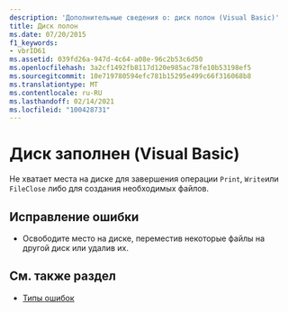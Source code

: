 ```yaml
---
description: 'Дополнительные сведения о: диск полон (Visual Basic)'
title: Диск полон
ms.date: 07/20/2015
f1_keywords:
- vbrID61
ms.assetid: 039fd26a-947d-4c64-a08e-96c2b53c6d50
ms.openlocfilehash: 3a2cf1492fb8117d120e985ac78fe10b53198ef5
ms.sourcegitcommit: 10e719780594efc781b15295e499c66f316068b8
ms.translationtype: MT
ms.contentlocale: ru-RU
ms.lasthandoff: 02/14/2021
ms.locfileid: "100428731"
---
```

# <a name="disk-full-visual-basic"></a>Диск заполнен (Visual Basic)

Не хватает места на диске для завершения операции `Print`, `Write`или `FileClose` либо для создания необходимых файлов.  
  
## <a name="to-correct-this-error"></a>Исправление ошибки  
  
- Освободите место на диске, переместив некоторые файлы на другой диск или удалив их.  
  
## <a name="see-also"></a>См. также раздел

- [Типы ошибок](../programming-guide/language-features/error-types.md)
